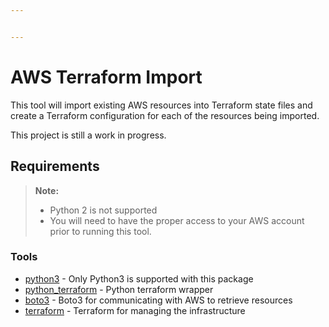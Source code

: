 ```yaml
---


---
```


<h1 id="aws-terraform-import">AWS Terraform Import</h1>
<p>This tool will import existing AWS resources into Terraform state files and create a Terraform configuration for each of the resources being imported.</p>
<p>This project is still a work in progress.</p>
<h2 id="requirements">Requirements</h2>
<blockquote>
<p><strong>Note:</strong></p>
<ul>
<li>Python 2 is not supported</li>
<li>You will need to have the proper access to your AWS account prior to running this tool.</li>
</ul>
</blockquote>
<h3 id="tools">Tools</h3>
<ul>
<li><a href="https://www.python.org/downloads/">python3</a> - Only Python3 is supported with this package</li>
<li><a href="https://pypi.python.org/pypi/python-terraform/0.9.1">python_terraform</a> - Python terraform wrapper</li>
<li><a href="http://boto3.readthedocs.io/en/latest/guide/quickstart.html#installation">boto3</a> - Boto3 for communicating with AWS to retrieve resources</li>
<li><a href="https://www.terraform.io/">terraform</a> - Terraform for managing the infrastructure</li>
</ul>

